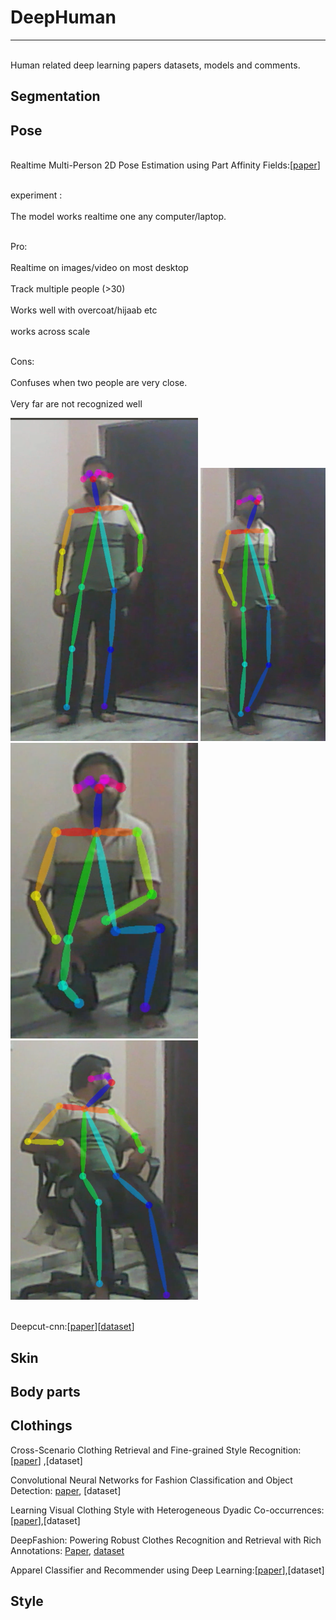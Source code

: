 # DeepHuman
------------
<br>Human related deep learning papers datasets, models and comments.<br />

## Segmentation


## Pose
<br>Realtime Multi-Person 2D Pose Estimation using Part Affinity Fields:[[paper](https://arxiv.org/pdf/1611.08050.pdf)]<br/>

<br>experiment :<br/>
<br>The model works realtime one any computer/laptop.<br/>

<br>Pro:<br/>
<br>Realtime on images/video on most desktop<br/>
<br>Track multiple people (>30)<br/>
<br>Works well with overcoat/hijaab etc<br/>
<br>works across scale<br/>

<br>Cons:<br/>
<br>Confuses when two people are very close.<br/>
<br>Very far are not recognized well<br/>

![alt tag1](https://github.com/nishathussain/DeepHuman/blob/master/pose/11.png )
![alt tag1](https://github.com/nishathussain/DeepHuman/blob/master/pose/22.png )
![alt tag1](https://github.com/nishathussain/DeepHuman/blob/master/pose/33.png )
![alt tag1](https://github.com/nishathussain/DeepHuman/blob/master/pose/44.png )


<br>Deepcut-cnn:[[paper]()][[dataset]()]<br/>

## Skin

## Body parts

## Clothings
Cross-Scenario Clothing Retrieval and Fine-grained Style Recognition: [[paper](http://vision.unipv.it/CV/materiale2016-17/2nd%20Choice/0132.pdf)] ,[dataset]

Convolutional Neural Networks for Fashion Classification and Object Detection: [paper](https://pdfs.semanticscholar.org/68ec/d5468644a0cdcffea0915e839667c500d4f5.pdf), [dataset] 

Learning Visual Clothing Style with Heterogeneous Dyadic Co-occurrences:[[paper](https://cseweb.ucsd.edu/~jmcauley/pdfs/iccv15.pdf)],[dataset]

DeepFashion: Powering Robust Clothes Recognition and Retrieval with Rich Annotations: [Paper](http://www.cv-foundation.org/openaccess/content_cvpr_2016/papers/Liu_DeepFashion_Powering_Robust_CVPR_2016_paper.pdf), [dataset](http://mmlab.ie.cuhk.edu.hk/projects/DeepFashion.html)

Apparel Classifier and Recommender using Deep Learning:[[paper](https://pdfs.semanticscholar.org/68ec/d5468644a0cdcffea0915e839667c500d4f5.pdf)],[dataset]
## Style

